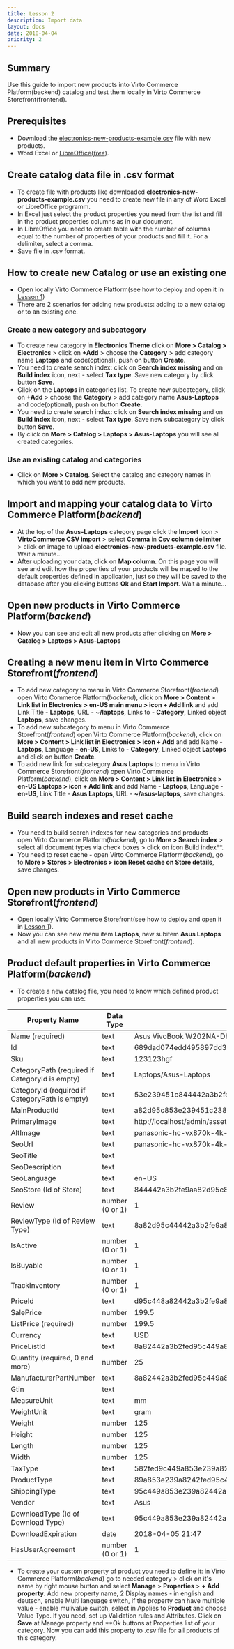 ```yaml
---
title: Lesson 2
description: Import data
layout: docs
date: 2018-04-04
priority: 2
---
```

## Summary

Use this guide to import new products into Virto Commerce Platform(backend) catalog and test them locally in Virto Commerce Storefront(frontend).

## Prerequisites

* Download the <a href="https://github.com/VirtoCommerce/vc-content/tree/lesson2/Pages/docs/lessons/electronics-new-products-example.csv" target="_blank">electronics-new-products-example.csv</a> file with new products.
* Word Excel or <a href="https://www.libreoffice.org/" target="_blank">LibreOffice(*free*)</a>.

## Create catalog data file in .csv format

* To create file with products like downloaded **electronics-new-products-example.csv** you need to create new file in any of Word Excel or LibreOffice programm.
* In Excel just select the product properties you need from the list and fill in the product properties columns as in our document.
* In LibreOffice you need to create table with the number of columns equal to the number of properties of your products and fill it. For a delimiter, select a comma.
* Save file in .csv format.

## How to create new Catalog or use an existing one

* Open locally Virto Commerce Platform(see how to deploy and open it in <a href="https://github.com/VirtoCommerce/vc-content/tree/lesson2/Pages/docs/lessons/lesson1.md" target="_blank">Lesson 1</a>)
* There are 2 scenarios for adding new products: adding to a new catalog or to an existing one.

### Create a new category and subcategory
* To create new category in **Electronics Theme** click on **More > Catalog > Electronics** > click on **+Add** > choose the **Category** > add category name **Laptops** and code(optional), push on button **Create**.
* You need to create search index: click on **Search index missing** and on **Build index** icon, next - select **Tax type**. Save new category by click button **Save**.
* Click on the **Laptops** in categories list. To create new subcategory, click on **+Add** > choose the **Category** > add category name **Asus-Laptops** and code(optional), push on button **Create**.
* You need to create search index: click on **Search index missing** and on **Build index** icon, next - select **Tax type**. Save new subcategory by click button **Save**.
* By click on **More > Catalog > Laptops > Asus-Laptops** you will see all created categories.

### Use an existing catalog and categories
* Click on **More > Catalog**. Select the catalog and category names in which you want to add new products.

## Import and mapping your catalog data to Virto Commerce Platform(*backend*)

* At the top of the **Asus-Laptops** category page click the **Import** icon > **VirtoCommerce CSV import** > select **Comma** in **Csv column delimiter** > click on image to upload **electronics-new-products-example.csv** file. Wait a minute...
* After uploading your data, click on **Map column**. On this page you will see and edit how the properties of your products will be maped to the default properties defined in application, just so they will be saved to the database after you clicking buttons **Ok** and **Start Import**. Wait a minute...

## Open new products in Virto Commerce Platform(*backend*)

* Now you can see and edit all new products after clicking on **More > Catalog > Laptops > Asus-Laptops**

## Creating a new menu item in Virto Commerce Storefront(*frontend*)

* To add new category to menu in Virto Commerce Storefront(*frontend*) open Virto Commerce Platform(*backend*), click on **More > Content > Link list in Electronics > en-US main menu > icon + Add link** and add Link Title - **Laptops**, URL - **~/laptops**, Links to - **Category**, Linked object **Laptops**, save changes.
* To add new subcategory to menu in Virto Commerce Storefront(*frontend*) open Virto Commerce Platform(*backend*), click on **More > Content > Link list in Electronics > icon + Add** and add Name - **Laptops**, Language - **en-US**, Links to - **Category**, Linked object **Laptops** and click on button **Create**.
* To add new link for subcategory **Asus Laptops** to menu in Virto Commerce Storefront(*frontend*) open Virto Commerce Platform(*backend*), click on **More > Content > Link list in Electronics > en-US Laptops > icon + Add link** and add Name - **Laptops**, Language - **en-US**, Link Title - **Asus Laptops**, URL - **~/asus-laptops**, save changes.

## Build search indexes and reset cache

* You need to build search indexes for new categories and products - open Virto Commerce Platform(*backend*), go to **More > Search index** > select all document types via check boxes > click on icon Build index**.
* You need to reset cache - open Virto Commerce Platform(*backend*), go to **More > Stores > Electronics > icon Reset cache on Store details**, save changes.

## Open new products in Virto Commerce Storefront(*frontend*)

* Open locally Virto Commerce Storefront(see how to deploy and open it in <a href="https://github.com/VirtoCommerce/vc-content/tree/lesson2/Pages/docs/lessons/lesson1.md" target="_blank">Lesson 1</a>).
* Now you can see new menu item **Laptops**, new subitem **Asus Laptops** and all new products in Virto Commerce Storefront(*frontend*).

## Product default properties in Virto Commerce Platform(*backend*)

* To create a new catalog file, you need to know which defined product properties you can use:

| Property Name                                  | Data Type       | Example                                                                   |
|------------------------------------------------|-----------------|---------------------------------------------------------------------------|
| Name (required)                                | text            | Asus VivoBook W202NA-DH02 Rugged 11.6-inch Windows 10 Home Laptop         |
| Id                                             | text            | 689dad074edd495897dd34d1846c4bfe                                          |
| Sku                                            | text            | 123123hgf                                                                 |
| CategoryPath (required if CategoryId is empty) | text            | Laptops/Asus-Laptops                                                      |
| CategoryId (required if CategoryPath is empty) | text            | 53e239451c844442a3b2fe9aa82d95c8                                          |
| MainProductId                                  | text            | a82d95c853e239451c238442a3b2fe9a                                          |
| PrimaryImage                                   | text            | http://localhost/admin/assets/catalog/PAHCVX870/1420483149000_1109406.jpg |
| AltImage                                       | text            | panasonic-hc-vx870k-4k-ultra-hd-camcorder                                 |
| SeoUrl                                         | text            | panasonic-hc-vx870k-4k-ultra-hd-camcorder                                 |
| SeoTitle                                       | text            |                                                                           |
| SeoDescription                                 | text            |                                                                           |
| SeoLanguage                                    | text            | en-US                                                                     |
| SeoStore (Id of Store)                         | text            | 844442a3b2fe9aa82d95c853e239451c                                          |
| Review                                         | number (0 or 1) | 1                                                                         |
| ReviewType (Id of Review Type)                 | text            | 8a82d95c44442a3b2fe9a853e239451c                                          |
| IsActive                                       | number (0 or 1) | 1                                                                         |
| IsBuyable                                      | number (0 or 1) | 1                                                                         |
| TrackInventory                                 | number (0 or 1) | 1                                                                         |
| PriceId                                        | text            | d95c448a82442a3b2fe9a853e239451c                                          |
| SalePrice                                      | number          | 199.5                                                                     |
| ListPrice (required)                           | number          | 199.5                                                                     |
| Currency                                       | text            | USD                                                                       |
| PriceListId                                    | text            | 8a82442a3b2fed95c449a853e239451c                                          |
| Quantity (required, 0 and more)                | number          | 25                                                                        |
| ManufacturerPartNumber                         | text            | 8a82442a3b2fed95c449a853e239451c                                          |
| Gtin                                           | text            |                                                                           |
| MeasureUnit                                    | text            | mm                                                                        |
| WeightUnit                                     | text            | gram                                                                      |
| Weight                                         | number          | 125                                                                       |
| Height                                         | number          | 125                                                                       |
| Length                                         | number          | 125                                                                       |
| Width                                          | number          | 125                                                                       |
| TaxType                                        | text            | 582fed9c449a853e239a82442a3b451c                                          |
| ProductType                                    | text            | 89a853e239a8242fed95c4442a3b451c                                          |
| ShippingType                                   | text            | 95c449a853e239a82442a3b4582fed1c                                          |
| Vendor                                         | text            | Asus                                                                      |
| DownloadType (Id of Download Type)             | text            | 95c449a853e239a82442a3b4582fed1c                                          |
| DownloadExpiration                             | date            | 2018-04-05 21:47                                                          |
| HasUserAgreement                               | number (0 or 1) | 1                                                                         |

* To create your custom property of product you need to define it: in Virto Commerce Platform(*backend*) go to needed category > click on it's name by right mouse button and select **Manage** > **Properties** > **+ Add property**. Add new property name, 2 Display names - in english and deutsch, enable Multi language switch, if the property can have multiple value - enable mulivalue switch, select in Applies to **Product** and choose Value Type. If you need, set up Validation rules and Attributes. Click on **Save** at Manage property and **Ok buttons at Properties list of your category. Now you can add this property to .csv file for all products of this category. 
